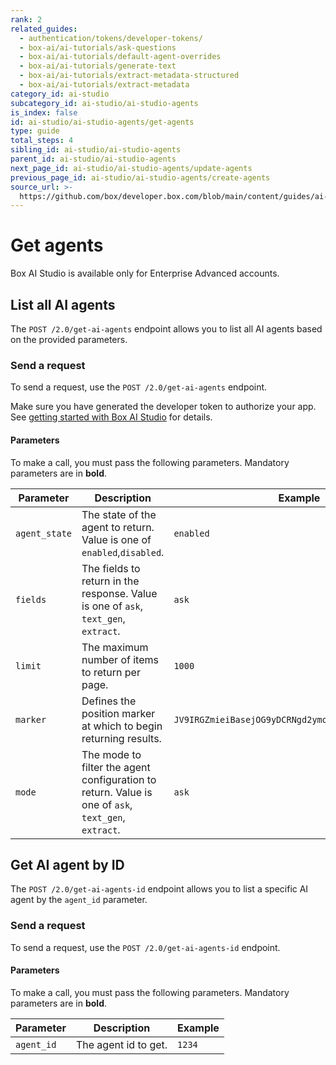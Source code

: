 ```yaml
---
rank: 2
related_guides:
  - authentication/tokens/developer-tokens/
  - box-ai/ai-tutorials/ask-questions
  - box-ai/ai-tutorials/default-agent-overrides
  - box-ai/ai-tutorials/generate-text
  - box-ai/ai-tutorials/extract-metadata-structured
  - box-ai/ai-tutorials/extract-metadata
category_id: ai-studio
subcategory_id: ai-studio/ai-studio-agents
is_index: false
id: ai-studio/ai-studio-agents/get-agents
type: guide
total_steps: 4
sibling_id: ai-studio/ai-studio-agents
parent_id: ai-studio/ai-studio-agents
next_page_id: ai-studio/ai-studio-agents/update-agents
previous_page_id: ai-studio/ai-studio-agents/create-agents
source_url: >-
  https://github.com/box/developer.box.com/blob/main/content/guides/ai-studio/ai-studio-agents/get-agents.md
---
```

# Get agents

<Messsage type='caution'>

Box AI Studio is available only for Enterprise Advanced accounts.

</Message>

## List all AI agents

The `POST /2.0/get-ai-agents` endpoint allows you to list all AI agents based on the provided parameters.

### Send a request

To send a request, use the `POST /2.0/get-ai-agents` endpoint.

Make sure you have generated the developer token
to authorize your app. See [getting started with Box AI Studio][getting-started]
for details.

<Samples id='get-ai-agents' >

</Samples>

#### Parameters

To make a call, you must pass the following parameters. Mandatory parameters are in **bold**.

| Parameter| Description| Example|
|--------|--------|-------|
| `agent_state` | The state of the agent to return. Value is one of `enabled`,`disabled`. | `enabled` |
| `fields` | The fields to return in the response. Value is one of `ask`, `text_gen`, `extract`. | `ask` |
| `limit` | The maximum number of items to return per page. | `1000` |
| `marker` | Defines the position marker at which to begin returning results. | `JV9IRGZmieiBasejOG9yDCRNgd2ymoZIbjsxbJMjIs3kioVii` |
| `mode` | The mode to filter the agent configuration to return. Value is one of `ask`, `text_gen`, `extract`. | `ask` |

## Get AI agent by ID

The `POST /2.0/get-ai-agents-id` endpoint allows you to list a specific AI
agent by the `agent_id` parameter.

### Send a request

To send a request, use the `POST /2.0/get-ai-agents-id` endpoint.

<Samples id='get-ai-agents-id' >

</Samples>

#### Parameters

To make a call, you must pass the following parameters. Mandatory parameters are in **bold**.

| Parameter| Description| Example|
|--------|--------|-------|
| `agent_id` | The agent id to get. | `1234` |

[getting-started]: g://ai-studio/getting-started-ai-studio